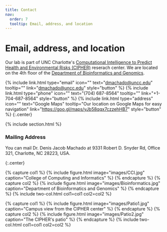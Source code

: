 ```yaml
---
title: Contact
nav:
  order: 7
  tooltip: Email, address, and location
---
```


# <i class="fas fa-envelope"></i>Email, address, and location

Our lab is part of UNC Charlotte's [Computational Intelligence to Predict Health and Environmental Risks (CIPHER)](https://cipher.charlotte.edu/) reserach center. We are located on the 4th floor of the [Department of Bioinformatics and Genomics](https://cci.charlotte.edu/bioinformatics/47/3).

{%
  include link.html
  type="email"
  icon=""
  text="dmachado@uncc.edu"
  tooltip=""
  link="dmachado@uncc.edu"
  style="button"
%}
{%
  include link.html
  type="phone"
  icon=""
  text="(704) 687-8564"
  tooltip=""
  link="+1-704-687-8564"
  style="button"
%}
{%
  include link.html
  type="address"
  icon=""
  text="Google Maps"
  tooltip="Our location on Google Maps for easy navigation"
  link="https://goo.gl/maps/yJb58qqx7czzehHB7"
  style="button"
%}
{:.center}

{% include section.html %}

### <i class="fas fa-mail-bulk"></i>Mailing Address

You can mail Dr. Denis Jacob Machado at 9331 Robert D. Snyder Rd, Office 321,  Charlotte, NC 28223, USA.

{:.center}

{% capture col1 %}
{%
  include figure.html
  image="images/CCI.jpg"
  caption="College of Computing and Informatics"
%}
{% endcapture %}
{% capture col2 %}
{%
  include figure.html
  image="images/Bioinformatics.jpg"
  caption="Department of Bioinformatics and Genomics"
%}
{% endcapture %}
{% include two-col.html col1=col1 col2=col2 %}

{% capture col1 %}
{%
include figure.html
image="images/Patio1.jpg"
caption="Campus view from the CIPHER center"
%}
{% endcapture %}
{% capture col2 %}
{%
include figure.html
image="images/Patio2.jpg"
caption="The CIPHER's patio"
%}
{% endcapture %}
{% include two-col.html col1=col1 col2=col2 %}